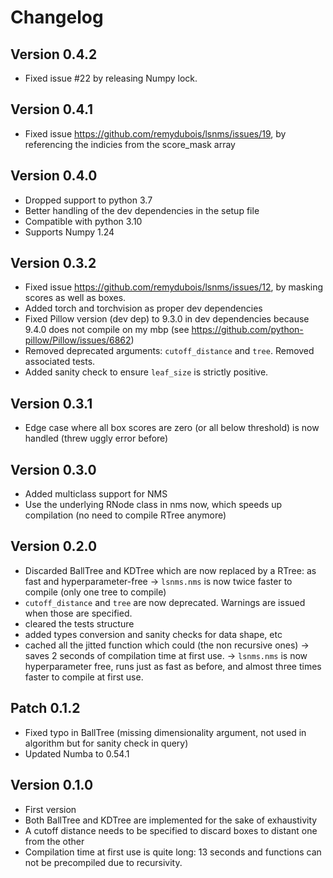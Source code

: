 Changelog
=========

Version 0.4.2
------------
- Fixed issue #22 by releasing Numpy lock.

Version 0.4.1
------------
- Fixed issue https://github.com/remydubois/lsnms/issues/19, by referencing the indicies from the score_mask array

Version 0.4.0
------------
- Dropped support to python 3.7
- Better handling of the dev dependencies in the setup file
- Compatible with python 3.10
- Supports Numpy 1.24


Version 0.3.2
------------
- Fixed issue https://github.com/remydubois/lsnms/issues/12, by masking scores as well as boxes.
- Added torch and torchvision as proper dev dependencies
- Fixed Pillow version (dev dep) to 9.3.0 in dev dependencies because 9.4.0 does not compile on my mbp (see https://github.com/python-pillow/Pillow/issues/6862)
- Removed deprecated arguments: `cutoff_distance` and `tree`. Removed associated tests.
- Added sanity check to ensure `leaf_size` is strictly positive.


Version 0.3.1
------------
- Edge case where all box scores are zero (or all below threshold) is now handled (threw uggly error before)


Version 0.3.0
------------
- Added multiclass support for NMS
- Use the underlying RNode class in nms now, which speeds up compilation (no need to compile RTree anymore)

Version 0.2.0
------------
- Discarded BallTree and KDTree which are now replaced by a RTree: as fast and hyperparameter-free
  -> `lsnms.nms` is now twice faster to compile (only one tree to compile)
- `cutoff_distance` and `tree` are now deprecated. Warnings are issued when those are specified.
- cleared the tests structure
- added types conversion and sanity checks for data shape, etc
- cached all the jitted function which could (the non recursive ones) -> saves 2 seconds of compilation time at first use.
-> `lsnms.nms` is now hyperparameter free, runs just as fast as before, and almost three times faster to compile at first use.

Patch 0.1.2
------------
- Fixed typo in BallTree (missing dimensionality argument, not used in algorithm but for sanity check in query)
- Updated Numba to 0.54.1


Version 0.1.0
------------
- First version
- Both BallTree and KDTree are implemented for the sake of exhaustivity
- A cutoff distance needs to be specified to discard boxes to distant one from the other
- Compilation time at first use is quite long: 13 seconds and functions can not be precompiled due to recursivity.
